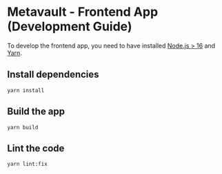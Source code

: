 # Metavault - Frontend App (Development Guide)

To develop the frontend app, you need to have installed [Node.js > 16](https://nodejs.org/en/) and [Yarn](https://yarnpkg.com/).

## Install dependencies

```shell
yarn install
```

## Build the app

```shell
yarn build
```

## Lint the code

```shell
yarn lint:fix
```
